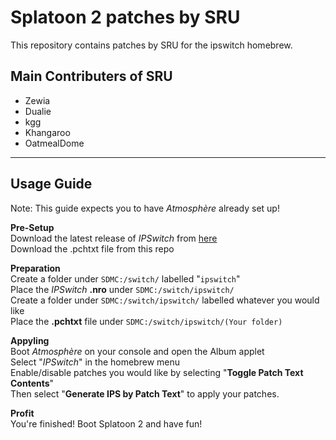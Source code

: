 # Splatoon 2 patches by SRU

This repository contains patches by SRU for the ipswitch homebrew.

## Main Contributers of SRU

* Zewia
* Dualie
* kgg
* Khangaroo
* OatmealDome

********************************************************************
## **Usage Guide**

Note: This guide expects you to have _Atmosphère_ already set up!

**Pre-Setup**\
Download the latest release of _IPSwitch_ from [here](https://github.com/3096/ipswitch/releases)\
Download the .pchtxt file from this repo

**Preparation**\
Create a folder under `SDMC:/switch/` labelled "`ipswitch`"\
Place the _IPSwitch_ **.nro** under `SDMC:/switch/ipswitch/`\
Create a folder under `SDMC:/switch/ipswitch/` labelled whatever you would like\
Place the **.pchtxt** file under `SDMC:/switch/ipswitch/(Your folder)`

**Appyling**\
Boot _Atmosphère_ on your console and open the Album applet\
Select "_IPSwitch_" in the homebrew menu\
Enable/disable patches you would like by selecting "**Toggle Patch Text Contents**"\
Then select "**Generate IPS by Patch Text**" to apply your patches.

**Profit**\
You're finished! Boot Splatoon 2 and have fun!
